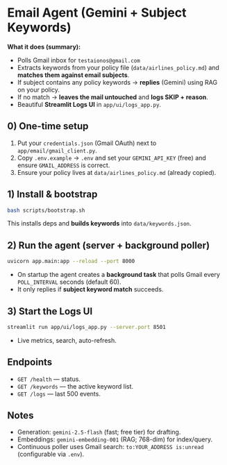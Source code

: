 
# Email Agent (Gemini + Subject Keywords)

**What it does (summary):**
- Polls Gmail inbox for `testaionos@gmail.com`
- Extracts keywords from your policy file (`data/airlines_policy.md`) and **matches them against email subjects**.
- If subject contains any policy keywords → **replies** (Gemini) using RAG on your policy.
- If no match → **leaves the mail untouched** and **logs SKIP + reason**.
- Beautiful **Streamlit Logs UI** in `app/ui/logs_app.py`.

## 0) One-time setup

1. Put your `credentials.json` (Gmail OAuth) next to `app/email/gmail_client.py`.
2. Copy `.env.example` → `.env` and set your `GEMINI_API_KEY` (free) and ensure `GMAIL_ADDRESS` is correct.
3. Ensure your policy lives at `data/airlines_policy.md` (already copied).

## 1) Install & bootstrap
```bash
bash scripts/bootstrap.sh
```

This installs deps and **builds keywords** into `data/keywords.json`.

## 2) Run the agent (server + background poller)
```bash
uvicorn app.main:app --reload --port 8000
```
- On startup the agent creates a **background task** that polls Gmail every `POLL_INTERVAL` seconds (default 60).
- It only replies if **subject keyword match** succeeds.

## 3) Start the Logs UI
```bash
streamlit run app/ui/logs_app.py --server.port 8501
```
- Live metrics, search, auto-refresh.

## Endpoints
- `GET /health` — status.
- `GET /keywords` — the active keyword list.
- `GET /logs` — last 500 events.

## Notes
- Generation: `gemini-2.5-flash` (fast; free tier) for drafting.
- Embeddings: `gemini-embedding-001` (RAG; 768-dim) for index/query.
- Continuous poller uses Gmail search: `to:YOUR_ADDRESS is:unread` (configurable via `.env`).
